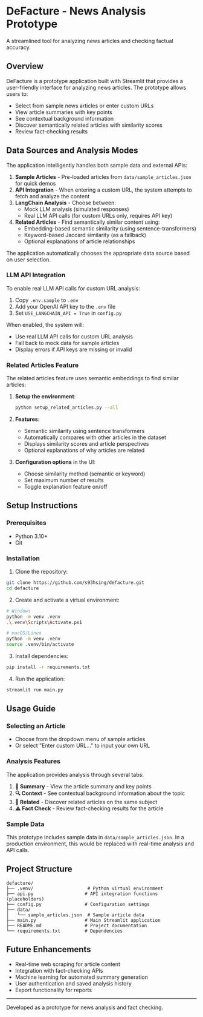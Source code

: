 # DeFacture - News Analysis Prototype

A streamlined tool for analyzing news articles and checking factual accuracy.

## Overview

DeFacture is a prototype application built with Streamlit that provides a user-friendly interface for analyzing news articles. The prototype allows users to:

- Select from sample news articles or enter custom URLs
- View article summaries with key points
- See contextual background information
- Discover semantically related articles with similarity scores
- Review fact-checking results

## Data Sources and Analysis Modes

The application intelligently handles both sample data and external APIs:

1. **Sample Articles** - Pre-loaded articles from `data/sample_articles.json` for quick demos
2. **API Integration** - When entering a custom URL, the system attempts to fetch and analyze the content
3. **LangChain Analysis** - Choose between:
   - Mock LLM analysis (simulated responses)
   - Real LLM API calls (for custom URLs only, requires API key)
4. **Related Articles** - Find semantically similar content using:
   - Embedding-based semantic similarity (using sentence-transformers)
   - Keyword-based Jaccard similarity (as a fallback)
   - Optional explanations of article relationships

The application automatically chooses the appropriate data source based on user selection.

### LLM API Integration

To enable real LLM API calls for custom URL analysis:

1. Copy `.env.sample` to `.env`
2. Add your OpenAI API key to the `.env` file
3. Set `USE_LANGCHAIN_API = True` in `config.py`

When enabled, the system will:
- Use real LLM API calls for custom URL analysis
- Fall back to mock data for sample articles
- Display errors if API keys are missing or invalid

### Related Articles Feature

The related articles feature uses semantic embeddings to find similar articles:

1. **Setup the environment**:
   ```bash
   python setup_related_articles.py --all
   ```

2. **Features**:
   - Semantic similarity using sentence transformers
   - Automatically compares with other articles in the dataset
   - Displays similarity scores and article perspectives
   - Optional explanations of why articles are related

3. **Configuration options** in the UI:
   - Choose similarity method (semantic or keyword)
   - Set maximum number of results
   - Toggle explanation feature on/off

## Setup Instructions

### Prerequisites

- Python 3.10+
- Git

### Installation

1. Clone the repository:
```bash
git clone https://github.com/s93hsing/defacture.git
cd defacture
```

2. Create and activate a virtual environment:
```bash
# Windows
python -m venv .venv
.\.venv\Scripts\Activate.ps1

# macOS/Linux
python -m venv .venv
source .venv/bin/activate
```

3. Install dependencies:
```bash
pip install -r requirements.txt
```

4. Run the application:
```bash
streamlit run main.py
```

## Usage Guide

### Selecting an Article

- Choose from the dropdown menu of sample articles
- Or select "Enter custom URL..." to input your own URL

### Analysis Features

The application provides analysis through several tabs:

1. **📝 Summary** - View the article summary and key points
2. **🔍 Context** - See contextual background information about the topic
3. **🔗 Related** - Discover related articles on the same subject
4. **⚠️ Fact Check** - Review fact-checking results for the article

### Sample Data

This prototype includes sample data in `data/sample_articles.json`. In a production environment, this would be replaced with real-time analysis and API calls.

## Project Structure

```
defacture/
├── .venv/                    # Python virtual environment
├── api.py                   # API integration functions (placeholders)
├── config.py                # Configuration settings
├── data/
│   └── sample_articles.json  # Sample article data
├── main.py                  # Main Streamlit application
├── README.md                # Project documentation
└── requirements.txt         # Dependencies
```

## Future Enhancements

- Real-time web scraping for article content
- Integration with fact-checking APIs
- Machine learning for automated summary generation
- User authentication and saved analysis history
- Export functionality for reports

---

Developed as a prototype for news analysis and fact checking.
